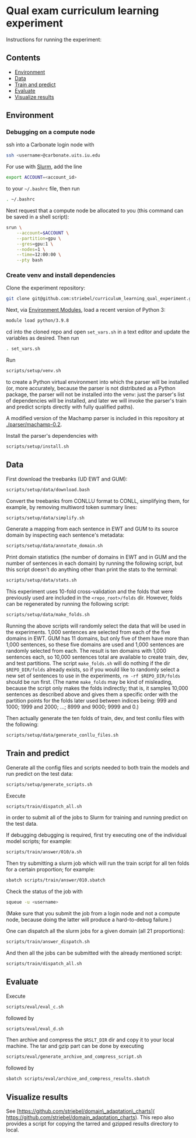 # Qual exam curriculum learning experiment

Instructions for running the experiment:

## Contents

* <a href='#environment'>Environment</a>
* <a href='#data'>Data</a>
* <a href='#train-and-predict'>Train and predict</a>
* <a href='#evaluate'>Evaluate</a>
* <a href='#visualize-results'>Visualize results</a>

<h2 id='environment'>Environment</h2>

### Debugging on a compute node

ssh into a Carbonate login node with
```sh
ssh <username>@carbonate.uits.iu.edu
```

For use with [Slurm](https://en.wikipedia.org/wiki/Slurm_Workload_Manager),
add the line
```sh
export ACCOUNT=<account_id>
```
to your `~/.bashrc` file, then run
```sh
. ~/.bashrc
```

Next request that a compute node be allocated to you
(this command can be saved in a shell script):
```sh
srun \
    --account=$ACCOUNT \
    --partition=gpu \
    --gres=gpu:1 \
    --nodes=1 \
    --time=12:00:00 \
    --pty bash
```

### Create venv and install dependencies

Clone the experiment repository:
```sh
git clone git@github.com:striebel/curriculum_learning_qual_experiment.git
```

Next, via
[Environment Modules](https://en.wikipedia.org/wiki/Environment_Modules_(software)),
load a recent version of Python 3:
```sh
module load python/3.9.8
```

cd into the cloned repo and
open `set_vars.sh` in a text editor and update the variables
as desired. Then run
```sh
. set_vars.sh
```

Run
```sh
scripts/setup/venv.sh
```
to create a Python virtual environment into which the parser will be installed
(or, more accurately, because the parser is not distributed as a Python package,
the parser will not be installed into the venv: just the parser's list of
dependencies will be installed, and later we will invoke the parser's train and
predict scripts directly with fully qualified paths).

A modified version of the Machamp parser is included in this repository at
[./parser/machamp-0.2](./parser/machamp-0.2).

Install the parser's dependencies with
```sh
scripts/setup/install.sh
```

<h2 id='data'>Data</h2>

First download the treebanks (UD EWT and GUM):
```sh
scripts/setup/data/download.bash
```

Convert the treebanks from CONLLU format to CONLL, simplifying them, for example,
by removing multiword token summary lines:
```sh
scripts/setup/data/simplify.sh
```

Generate a mapping from each sentence in EWT and GUM to its source domain
by inspecting each sentence's metadata:
```sh
scripts/setup/data/annotate_domain.sh
```

Print domain statistics (the number of domains in EWT and in GUM and the
number of sentences in each domain) by running the following script, but this script
doesn't do anything other than print the stats to the terminal:
```sh
scripts/setup/data/stats.sh
```

This experiment uses 10-fold cross-validation and the folds that were previously used
are included in the `<repo_root>/folds` dir.
However, folds can be regenerated by running the following script:
```sh
scripts/setup/data/make_folds.sh
```
Running the above scripts will 
randomly select the data that will be used in the experiments.
1,000 sentences are selected from each of the five domains in EWT.
GUM has 11 domains, but only five of them have more than 1,000
sentences, so these five domains are used and 1,000 sentences are
randomly selected from each.
The result is ten domains with 1,000 sentences each,
so 10,000 sentences
total are available to create train, dev, and test partitions.
The script `make_folds.sh` will do nothing if the dir
`$REPO_DIR/folds` already exists, so if you would like to randomly
select a new set of sentences to use in the experiments,
`rm -rf $REPO_DIR/folds` should be run first.
(The name `make_folds` may be kind of misleading, because
the script only makes the folds indirectly; that is,
it samples 10,000 sentences as described above and gives them
a specific order with the partition points for the folds later
used between indices being:
999 and 1000; 1999 and 2000; ...; 8999 and 9000; 9999 and 0.)

Then actually generate the ten folds of train, dev, and test conllu files with
the following:
```sh
scripts/setup/data/generate_conllu_files.sh
```

<h2 id='train-and-predict'>Train and predict</h2>

Generate all the config files and scripts needed to both train the models and
run predict on the test data:
```sh
scripts/setup/generate_scripts.sh
```

Execute
```sh
scripts/train/dispatch_all.sh
```
in order to submit all of the jobs to Slurm for training and running predict
on the test data.

If debugging debugging is required, first try executing one of the individual
model scripts; for example:
```sh
scripts/train/answer/010/a.sh
```

Then try submitting a slurm job which will run the train script for all ten
folds for a certain proportion; for example:
```sh
sbatch scripts/train/answer/010.sbatch
```

Check the status of the job with
```sh
squeue -u <username>
```
(Make sure that you submit the job from a login node and not a compute
node, because doing the latter will produce a hard-to-debug failure.)

One can dispatch all the slurm jobs for a given domain (all 21 proportions):
```sh
scripts/train/answer_dispatch.sh
```

And then all the jobs can be submitted with the already mentioned script:
```sh
scripts/train/dispatch_all.sh
```

<h2 id='evaluate'>Evaluate</h2>

Execute
```sh
scripts/eval/eval_c.sh
```
followed by
```sh
scripts/eval/eval_d.sh
```

Then archive and compress the `$RSLT_DIR` dir and copy it to your local
machine.
The tar and gzip part can be done by executing
```sh
scripts/eval/generate_archive_and_compress_script.sh
```
followed by
```sh
sbatch scripts/eval/archive_and_compress_results.sbatch
```

<h2 id='visualize-results'>Visualize results</h2>

See [https://github.com/striebel/domain\_adaptation\_charts](
https://github.com/striebel/domain_adaptation_charts).
This repo also provides a script for copying the tarred and gzipped
results directory to local.
